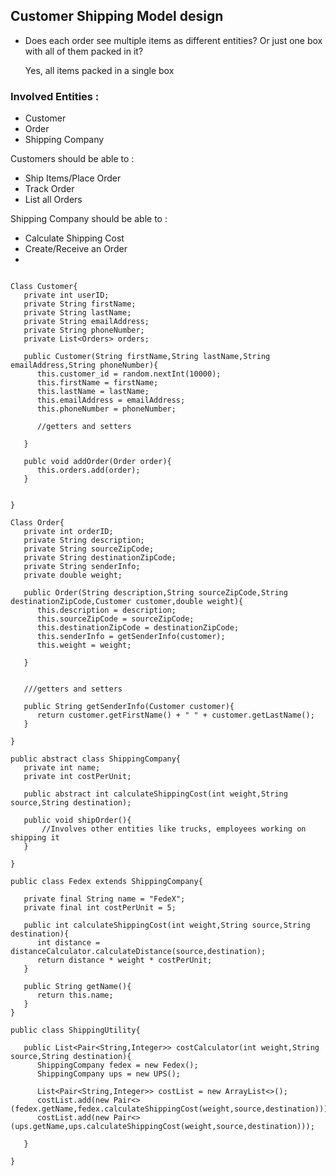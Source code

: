 ## Customer Shipping Model design


 - Does each order see multiple items as different entities? Or just one box with all of them packed in it?
    
    Yes, all items packed in a single box


### Involved Entities : 

 - Customer
 - Order
 - Shipping Company

Customers should be able to : 
 - Ship Items/Place Order 
 - Track Order
 - List all Orders

Shipping Company should be able to : 
 - Calculate Shipping Cost
 - Create/Receive an Order
 - 
```

Class Customer{
   private int userID;
   private String firstName;
   private String lastName; 
   private String emailAddress;
   private String phoneNumber;
   private List<Orders> orders;

   public Customer(String firstName,String lastName,String emailAddress,String phoneNumber){
      this.customer_id = random.nextInt(10000);
      this.firstName = firstName;
      this.lastName = lastName;
      this.emailAddress = emailAddress;
      this.phoneNumber = phoneNumber;

      //getters and setters
      
   }
   
   publc void addOrder(Order order){
      this.orders.add(order);
   }
   

}

Class Order{
   private int orderID;
   private String description;
   private String sourceZipCode;
   private String destinationZipCode;
   private String senderInfo;
   private double weight;

   public Order(String description,String sourceZipCode,String destinationZipCode,Customer customer,double weight){
      this.description = description;
      this.sourceZipCode = sourceZipCode;
      this.destinationZipCode = destinationZipCode;
      this.senderInfo = getSenderInfo(customer);
      this.weight = weight;
      
   }


   ///getters and setters

   public String getSenderInfo(Customer customer){
      return customer.getFirstName() + " " + customer.getLastName();
   }

}

public abstract class ShippingCompany{
   private int name;
   private int costPerUnit;
   
   public abstract int calculateShippingCost(int weight,String source,String destination);
   
   public void shipOrder(){
       //Involves other entities like trucks, employees working on shipping it
   }

}

public class Fedex extends ShippingCompany{

   private final String name = "FedeX";
   private final int costPerUnit = 5;
   
   public int calculateShippingCost(int weight,String source,String destination){
      int distance = distanceCalculator.calculateDistance(source,destination);
      return distance * weight * costPerUnit;
   }
   
   public String getName(){
      return this.name;
   }
}

public class ShippingUtility{
   
   public List<Pair<String,Integer>> costCalculator(int weight,String source,String destination){
      ShippingCompany fedex = new Fedex();
      ShippingCompany ups = new UPS();
      
      List<Pair<String,Integer>> costList = new ArrayList<>();
      costList.add(new Pair<>(fedex.getName,fedex.calculateShippingCost(weight,source,destination)));
      costList.add(new Pair<>(ups.getName,ups.calculateShippingCost(weight,source,destination)));
      
   }

}


```
